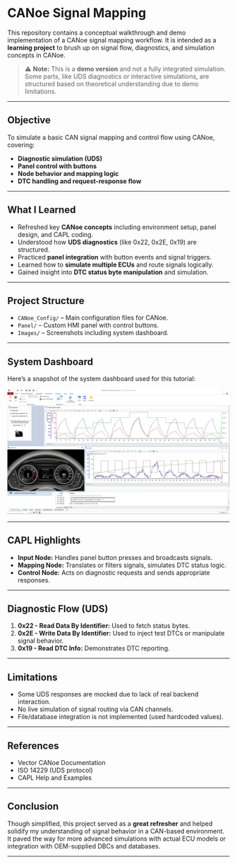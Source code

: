 # CANoe Signal Mapping

This repository contains a conceptual walkthrough and demo implementation of a CANoe signal mapping workflow. It is intended as a **learning project** to brush up on signal flow, diagnostics, and simulation concepts in CANoe.

> ⚠️ **Note:** This is a **demo version** and not a fully integrated simulation. Some parts, like UDS diagnostics or interactive simulations, are structured based on theoretical understanding due to demo limitations.

---

## Objective

To simulate a basic CAN signal mapping and control flow using CANoe, covering:

- **Diagnostic simulation (UDS)**
- **Panel control with buttons**
- **Node behavior and mapping logic**
- **DTC handling and request-response flow**

---

## What I Learned

- Refreshed key **CANoe concepts** including environment setup, panel design, and CAPL coding.
- Understood how **UDS diagnostics** (like 0x22, 0x2E, 0x19) are structured.
- Practiced **panel integration** with button events and signal triggers.
- Learned how to **simulate multiple ECUs** and route signals logically.
- Gained insight into **DTC status byte manipulation** and simulation.

---

## Project Structure

- `CANoe_Config/` – Main configuration files for CANoe.
- `Panel/` – Custom HMI panel with control buttons.
- `Images/` – Screenshots including system dashboard.

---

## System Dashboard

Here’s a snapshot of the system dashboard used for this tutorial:

![System Dashboard](./Images/system_dashboard.png)

---

## CAPL Highlights

- **Input Node:** Handles panel button presses and broadcasts signals.
- **Mapping Node:** Translates or filters signals, simulates DTC status logic.
- **Control Node:** Acts on diagnostic requests and sends appropriate responses.

---

## Diagnostic Flow (UDS)

1. **0x22 - Read Data By Identifier:** Used to fetch status bytes.
2. **0x2E - Write Data By Identifier:** Used to inject test DTCs or manipulate signal behavior.
3. **0x19 - Read DTC Info:** Demonstrates DTC reporting.

---

## Limitations

- Some UDS responses are mocked due to lack of real backend interaction.
- No live simulation of signal routing via CAN channels.
- File/database integration is not implemented (used hardcoded values).

---

## References

- Vector CANoe Documentation
- ISO 14229 (UDS protocol)
- CAPL Help and Examples

---

## Conclusion

Though simplified, this project served as a **great refresher** and helped solidify my understanding of signal behavior in a CAN-based environment. It paved the way for more advanced simulations with actual ECU models or integration with OEM-supplied DBCs and databases.

---

